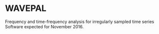 # WAVEPAL
Frequency and time-frequency analysis for irregularly sampled time series
Software expected for November 2016. 
